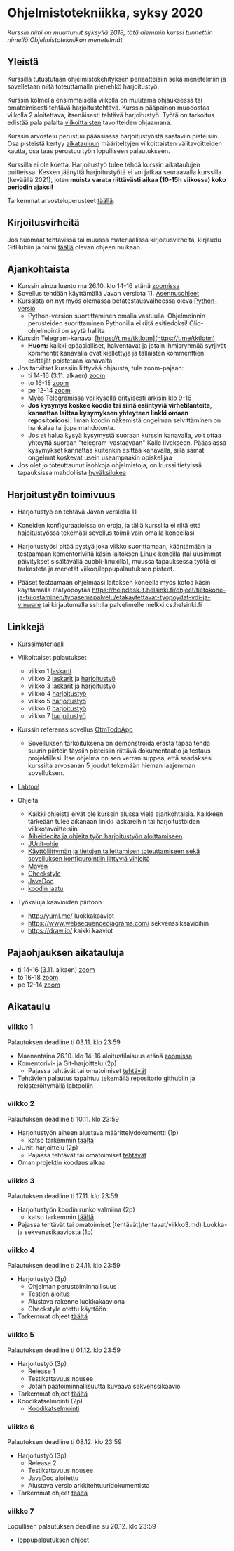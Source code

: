 # Ohjelmistotekniikka, syksy 2020

_Kurssin nimi on muuttunut syksyllä 2018, tätä aiemmin kurssi tunnettiin nimellä Ohjelmistotekniikan menetelmät_

## Yleistä

Kurssilla tutustutaan ohjelmistokehityksen periaatteisiin sekä menetelmiin ja sovelletaan niitä toteuttamalla pienehkö harjoitustyö.

Kurssin kolmella ensimmäisellä viikolla on muutama ohjauksessa tai omatoimisesti tehtävä harjoitustehtävä. Kurssin pääpainon muodostaa viikolla 2 aloitettava, itsenäisesti tehtävä harjoitustyö. Työtä on tarkoitus edistää pala palalta [viikoittaisten](https://github.com/ohjelmistotekniikka-hy/syksy-2020#aikataulu) tavoitteiden ohjaamana.

Kurssin arvostelu perustuu pääasiassa harjoitustyöstä saataviin pisteisiin. Osa pisteistä kertyy [aikatauluun](https://github.com/ohjelmistotekniikka-hy/syksy-2020#aikataulu) määriteltyjen viikoittaisten välitavoitteiden kautta, osa taas perustuu työn lopulliseen palautukseen.

Kurssilla ei ole koetta. Harjoitustyö tulee tehdä kurssin aikataulujen puitteissa. Kesken jäänyttä harjoitustyötä ei voi jatkaa seuraavalla kurssilla (keväällä 2021), joten **muista varata riittävästi aikaa (10-15h viikossa) koko periodin ajaksi!**

Tarkemmat arvosteluperusteet [täällä](https://github.com/ohjelmistotekniikka-hy/syksy-2020/blob/main/web/arvosteluperusteet.md).

## Kirjoitusvirheitä

Jos huomaat tehtävissä tai muussa materiaalissa kirjoitusvirheitä, kirjaudu GitHubiin ja toimi [täällä](https://github.com/ohjelmistotekniikka-hy/syksy-2020/blob/main/web/typokorjaukset.md) olevan ohjeen mukaan.

## Ajankohtaista

- Kurssin ainoa luento ma 26.10. klo 14-16 etänä [zoomissa](https://helsinki.zoom.us/j/67187303909)
- Sovellus tehdään käyttämällä Javan versiota 11. [Asennusohjeet](https://www.mooc.fi/fi/installation/netbeans)
- Kurssista on nyt myös olemassa betatestausvaiheessa oleva [Python-versio](https://github.com/ohjelmistotekniikka-hy/python-syksy-2020/blob/master/README.md)
  - Python-version suortittaminen omalla vastuulla. Ohjelmoinnin perusteiden suorittaminen Pythonilla ei riitä esitiedoksi! Olio-ohjelmointi on syytä hallita
- Kurssin Telegram-kanava: [https://t.me/tktlotm](https://t.me/tktlotm)
  - **Huom:** kaikki epäasialliset, halventavat ja jotain ihmisryhmää syrjivät kommentit kanavalla ovat kiellettyjä ja tälläisten kommenttien esittäjät poistetaan kanavalta
- Jos tarvitset kurssiin liittyvää ohjausta, tule zoom-pajaan:
    - ti 14-16 (3.11. alkaen) [zoom]()
    - to 16-18 [zoom]()
    - pe 12-14 [zoom]()
  - Myös Telegramissa voi kysellä erityisesti arkisin klo 9-16
  - **Jos kysymys koskee koodia tai siinä esiintyviä virhetilanteita, kannattaa laittaa kysymyksen yhteyteen linkki omaan repositorioosi.** Ilman koodin näkemistä ongelman selvittäminen on hankalaa tai jopa mahdotonta.
  - Jos et halua kysyä kysymystä suoraan kurssin kanavalla, voit ottaa yhteyttä suoraan "telegram-vastaavaan" Kalle Ilvekseen. Pääasiassa kysymykset kannattaa kuitenkin esittää kanavalla, sillä samat ongelmat koskevat usein useampaakin opiskelijaa
- Jos olet jo toteuttaunut isohkoja ohjelmistoja, on kurssi tietyissä tapauksissa mahdollista [hyväksilukea](https://github.com/ohjelmistotekniikka-hy/syksy-2020/blob/main/web/hyvaksiluku.md)

## Harjoitustyön toimivuus

- Harjoitustyö on tehtävä Javan versiolla 11

- Koneiden konfiguraatioissa on eroja, ja tällä kurssilla ei riitä että hajoitustyössä tekemäsi sovellus toimii vain omalla koneellasi

- Harjoitustyösi pitää pystyä joka viikko suorittamaan, kääntämään ja testaamaan komentoriviltä käsin laitoksen Linux-koneilla (tai uusimmat päivitykset sisältävällä cubbli-linuxilla), muussa tapauksessa työtä ei tarkasteta ja menetät viikon/loppupalautuksen pisteet.

- Pääset testaamaan ohjelmaasi laitoksen koneella myös kotoa käsin käyttämällä etätyöpöytää https://helpdesk.it.helsinki.fi/ohjeet/tietokone-ja-tulostaminen/tyoasemapalvelu/etakaytettavat-tyopoydat-vdi-ja-vmware tai kirjautumalla ssh:lla palvelimelle melkki.cs.helsinki.fi

## Linkkejä

- [Kurssimateriaali](https://github.com/ohjelmistotekniikka-hy/syksy-2020/blob/main/web/materiaali.md)
- Viikoittaiset palautukset

  - viikko 1 [laskarit](https://github.com/ohjelmistotekniikka-hy/syksy-2020/blob/main/tehtavat/viikko1.md)
  - viikko 2 [laskarit](https://github.com/ohjelmistotekniikka-hy/syksy-2020/blob/main/tehtavat/viikko2.md) ja [harjoitustyö](https://github.com/ohjelmistotekniikka-hy/syksy-2020/blob/main/tehtavat/harjoitustyo_viikko2.md)
  - viikko 3 [laskarit](https://github.com/ohjelmistotekniikka-hy/syksy-2020/blob/main/tehtavat/viikko3.md) ja [harjoitustyö](https://github.com/ohjelmistotekniikka-hy/syksy-2020/blob/main/tehtavat/harjoitustyo_viikko3.md)
  - viikko 4 [harjoitustyö](https://github.com/ohjelmistotekniikka-hy/syksy-2020/blob/main/tehtavat/harjoitustyo_viikko4.md)
  - viikko 5 [harjoitustyö](https://github.com/ohjelmistotekniikka-hy/syksy-2020/blob/main/tehtavat/harjoitustyo_viikko5.md)
  - viikko 6 [harjoitustyö](https://github.com/ohjelmistotekniikka-hy/syksy-2020/blob/main/tehtavat/harjoitustyo_viikko6.md)
  - viikko 7 [harjoitustyö](https://github.com/ohjelmistotekniikka-hy/syksy-2020/blob/main/tehtavat/harjoitustyo_viikko7.md)

- Kurssin referenssisovellus [OtmTodoApp](https://github.com/mluukkai/OtmTodoApp)
  - Sovelluksen tarkoituksena on demonstroida erästä tapaa tehdä suurin piirtein täysiin pisteisiin riittävä dokumentaatio ja testaus projektillesi. Itse ohjelma on sen verran suppea, että saadaksesi kurssilta arvosanan 5 joudut tekemään hieman laajemman sovelluksen.
- [Labtool](https://study.cs.helsinki.fi/labtool/courses/)
- Ohjeita
  - Kaikki ohjeista eivät ole kurssin alussa vielä ajankohtaisia. Kaikkeen tärkeään tulee aikanaan linkki laskareihin tai harjoitustöiden viikkotavoitteisiin
  - [Aiheideoita ja ohjeita työn harjoitustyön aloittamiseen](https://github.com/ohjelmistotekniikka-hy/syksy-2020/blob/main/web/tyon_aloitus.md)
  - [JUnit-ohje](https://github.com/ohjelmistotekniikka-hy/syksy-2020/blob/main/web/junit.md)
  - [Käyttöliittymän ja tietojen tallettamisen toteuttamiseen sekä sovelluksen konfigurointiin liittyviä vihjeitä](https://github.com/ohjelmistotekniikka-hy/syksy-2020/blob/main/web/java.md)
  - [Maven](https://github.com/ohjelmistotekniikka-hy/syksy-2020/blob/main/web/maven.md)
  - [Checkstyle](https://github.com/ohjelmistotekniikka-hy/syksy-2020/blob/main/web/checkstyle.md)
  - [JavaDoc](https://github.com/ohjelmistotekniikka-hy/syksy-2020/blob/main/web/javadoc.md)
  - [koodin laatu](https://github.com/ohjelmistotekniikka-hy/syksy-2020/blob/main/web/koodin_laatuvaatimukset.md)
- Työkaluja kaavioiden piirtoon
  - <http://yuml.me/> luokkakaaviot
  - <https://www.websequencediagrams.com/> sekvenssikaavioihin
  - <https://draw.io/> kaikki kaaviot

## Pajaohjauksen aikatauluja

- ti 14-16 (3.11. alkaen) [zoom]()
- to 16-18 [zoom]()
- pe 12-14 [zoom]()

## Aikataulu

### viikko 1

Palautuksen deadline ti 03.11. klo 23:59

- Maanantaina 26.10. klo 14-16 aloitustilaisuus etänä [zoomissa](https://helsinki.zoom.us/j/67187303909)
- Komentorivi- ja Git-harjoittelu (2p)
  - Pajassa tehtävät tai omatoimiset [tehtävät](/tehtavat/viikko1.md)
- Tehtävien palautus tapahtuu tekemällä repositorio githubiin ja rekisteröitymällä labtooliin

### viikko 2

Palautuksen deadline ti 10.11. klo 23:59

- Harjoitustyön aiheen alustava määrittelydokumentti (1p)
  - katso tarkemmin [täältä](/tehtavat/harjoitustyo_viikko2.md)
- JUnit-harjoittelu (2p)
  - Pajassa tehtävät tai omatoimiset [tehtävät](/tehtavat/viikko2.md)
- Oman projektin koodaus alkaa

### viikko 3

Palautuksen deadline ti 17.11. klo 23:59

- Harjoitustyön koodin runko valmiina (2p)
  - katso tarkemmin [täältä](/tehtavat/harjoitustyo_viikko3.md)
- Pajassa tehtävät tai omatoimiset [tehtävät]/tehtavat/viikko3.md) Luokka- ja sekvenssikaaviosta (1p)

### viikko 4

Palautuksen deadline ti 24.11. klo 23:59

- Harjoitustyö (3p)
  - Ohjelman perustoiminnallisuus
  - Testien aloitus
  - Alustava rakenne luokkakaaviona
  - Checkstyle otettu käyttöön
- Tarkemmat ohjeet [täältä](/tehtavat/harjoitustyo_viikko4.md)

### viikko 5

Palautuksen deadline ti 01.12. klo 23:59

- Harjoitustyö (3p)
  - Release 1
  - Testikattavuus nousee
  - Jotain päätoiminnallisuutta kuvaava sekvenssikaavio
- Tarkemmat ohjeet [täältä](/tehtavat/harjoitustyo_viikko5.md)
- Koodikatselmointi (2p)
  - [Koodikatselmointi](/web/koodikatselmointi.md)

### viikko 6

Palautuksen deadline ti 08.12. klo 23:59

- Harjoitustyö (3p)
  - Release 2
  - Testikattavuus nousee
  - JavaDoc aloitettu
  - Alustava versio arkkitehtuuridokumentista
- Tarkemmat ohjeet [täältä](/tehtavat/harjoitustyo_viikko6.md)

### viikko 7

Lopullisen palautuksen deadline su 20.12. klo 23:59

- [loppupalautuksen ohjeet](/tehtavat/harjoitustyo_viikko7.md)
